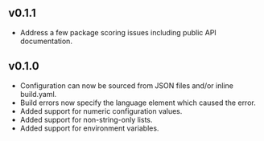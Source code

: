 ## v0.1.1
- Address a few package scoring issues including public API documentation.

## v0.1.0
- Configuration can now be sourced from JSON files and/or inline build.yaml.
- Build errors now specify the language element which caused the error.
- Added support for numeric configuration values.
- Added support for non-string-only lists.
- Added support for environment variables.
